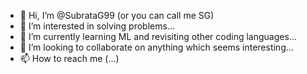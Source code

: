 - 👋 Hi, I’m @SubrataG99 (or you can call me SG)
- 👀 I’m interested in solving problems...
- 🌱 I’m currently learning ML and revisiting other coding languages...
- 💞️ I’m looking to collaborate on anything which seems interesting...
- 📫 How to reach me (...)

<!---
SubrataG99/SubrataG99 is a ✨ special ✨ repository because its `README.md` (this file) appears on your GitHub profile.
You can click the Preview link to take a look at your changes.
--->
